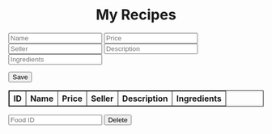 
<head>
	<script src="https://ajax.googleapis.com/ajax/libs/jquery/3.6.1/jquery.min.js"></script>
</head>







<html>
  <head>
    <title>My Recipes</title>
    <meta charset="UTF-8" />
  </head>
  <body>
    <h1 id="saved-recipes">My Recipes</h1>
    <div>
      <input placeholder ="Name" type="text" id="name" />
      <input placeholder ="Price" type="text" id="price" />
      <input placeholder ="Seller" type="text" id="seller" />
      <input placeholder ="Description" type="text" id="description" />
      <input placeholder ="Ingredients" type="text" id="ingredients" />

  <button id="add-food">Save</button>
    </div>
    <table id="food-table">
      <thead>
        <tr>
          <th>ID</th>
          <th>Name</th>
          <th>Price</th>
          <th>Seller</th>
          <th>Description</th>
          <th>Ingredients</th>
        </tr>
      </thead>
      <tbody></tbody>
    </table>
    <div>
      <input placeholder ="Food ID" type="text" id="id" />
      <button id="delete-food">Delete</button>
    </div>
    <script> 
      const foodTable = document.querySelector("#food-table tbody");
      const addFoodBtn = document.querySelector("#add-food");
      const deleteFoodBtn = document.querySelector("#delete-food");      //
      const idInput = document.querySelector("#id");      //
      const nameInput = document.querySelector("#name");
      const priceInput = document.querySelector("#price");
      const sellerInput = document.querySelector("#seller");
      const descriptionInput = document.querySelector("#description");
      const ingredientsInput = document.querySelector("#ingredients");
      addFoodBtn.addEventListener("click", () => {
        const name = nameInput.value;
        const price = priceInput.value;
        const seller = sellerInput.value;
        const description = descriptionInput.value;
        const ingredients = ingredientsInput.value;
        const item = { id, name, price, seller, description, ingredients };
        fetch("https://csatri1.tk/api/recipes/create/" + name + "/" + price + "/" + seller + "/" + description + "/" + ingredients, { method: "POST", credentials: 'include' })
          .then((res) => res.json())
          .then((data) => {
            addFoodToTable(data);
            nameInput.value = "";
            priceInput.value = 0;
            sellerInput.value = "";
            descriptionInput.value = "";
            ingredientsInput.value = "";
          })
          .catch((err) => console.log(err));
          window.location.reload()
      });
      deleteFoodBtn.addEventListener("click", () => {
        const id = idInput.value;
        console.log(id);
        //const item = { id, food, calories, category };
        fetch(
          "https://csatri1.tk/api/recipes/delete/" + id,
          { method: "DELETE" , credentials: 'include'}
        )
          //.then((res) => res.json())
          .then(() => {
            getFood();
            //idInput.value = 0;
          })
          .catch((err) => console.log(err));
          console.log("here")
      });
      function getFood() {
        fetch("https://csatri1.tk/api/recipes/", {credentials: 'include'})
          .then((res) => res.json())
          .then((data) => {
            foodTable.innerHTML = "";
            data.forEach(addFoodToTable);
          })
          .catch((err) => console.log(err));
      }
      function addFoodToTable(item) {
        const row = document.createElement("tr");
        const idCell = document.createElement("td");
        const nameCell = document.createElement("td");
        const priceCell = document.createElement("td");
        const sellerCell = document.createElement("td");
        const descriptionCell = document.createElement("td");
        const ingredientsCell = document.createElement("td");
        //const deleteCell = document.createElement("td");
        //const deleteButton = document.createElement("button");
        //deleteButton.innerHTML = "Delete";
        //deleteButton.addEventListener("click", () => {
          //deleteFood(item);
        //});
        idCell.textContent = item.id;
        nameCell.textContent = item.name;
        priceCell.textContent = item.price;
        sellerCell.textContent = item.seller;
        descriptionCell.textContent = item.description;
        ingredientsCell.textContent = item.ingredients;  
        //deleteCell.appendChild(deleteButton);
        row.appendChild(idCell);
        row.appendChild(nameCell);
        row.appendChild(priceCell);
        row.appendChild(sellerCell);
        row.appendChild(descriptionCell);
        row.appendChild(ingredientsCell);
        //row.appendChild(deleteCell);
        foodTable.appendChild(row);
      }
      function deleteFood(id) {
        fetch(
          "https://csatri1.tk/api/recipes/delete/" + id,
          { method: "DELETE", credentials: 'include' }
        )
          .then(() => {
            getFood();
          })
          .catch((err) => console.log(err));
          //window.location.reload()
      }
      getFood();
    </script>
    <style>
      #saved-recipes {
        text-align:center;
      }
      #food-table, th, td {
        border: 1px solid;
      }
      </style>
  </body>
</html>